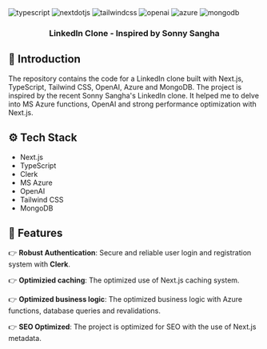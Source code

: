 <div>

  <div>
    <img src="https://img.shields.io/badge/-Typescript-black?style=for-the-badge&logoColor=white&logo=typescript&color=3178C6" alt="typescript" />
    <img src="https://img.shields.io/badge/-Next_._JS-black?style=for-the-badge&logoColor=white&logo=nextdotjs&color=000000" alt="nextdotjs" />
    <img src="https://img.shields.io/badge/-Tailwind_CSS-black?style=for-the-badge&logoColor=white&logo=tailwindcss&color=06B6D4" alt="tailwindcss" />
    <img src="https://img.shields.io/badge/-OpenAI-black?style=for-the-badge&logoColor=white&logo=openai&color=412991" alt="openai" />
    <img src="https://img.shields.io/badge/-azure-black?style=for-the-badge&logoColor=white&logo=azure&color=0000FF" alt="azure" />
    <img src="https://img.shields.io/badge/-mongodb-black?style=for-the-badge&logoColor=white&logo=mongodb&color=213144" alt="mongodb" />

  </div>

  <h3 align="center">LinkedIn Clone - Inspired by Sonny Sangha</h3>

</div>

## <a name="introduction">🤖 Introduction</a>

The repository contains the code for a LinkedIn clone built with Next.js, TypeScript, Tailwind CSS, OpenAI, Azure and MongoDB. The project is inspired by the recent Sonny Sangha's LinkedIn clone. It helped me to delve into MS Azure functions, OpenAI and strong performance optimization with Next.js.

## <a name="tech-stack">⚙️ Tech Stack</a>

- Next.js
- TypeScript
- Clerk
- MS Azure
- OpenAI
- Tailwind CSS
- MongoDB

## <a name="features">🔋 Features</a>

👉 **Robust Authentication**: Secure and reliable user login and registration system with **Clerk**.

👉 **Optimizied caching**: The optimized use of Next.js caching system.

👉 **Optimized business logic**: The optimized business logic with Azure functions, database queries and revalidations.

👉 **SEO Optimized**: The project is optimized for SEO with the use of Next.js metadata.
